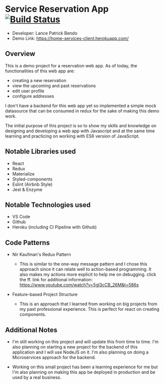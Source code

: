 # Service Reservation App  [![Build Status](https://travis-ci.com/lancebendo/home-services-client.svg?branch=master)](https://travis-ci.com/lancebendo/home-services-client)
* Developer: Lance Patrick Bendo
* Demo Link: https://home-services-client.herokuapp.com/

## Overview
This is a demo project for a reservation
web app. As of today, the functionalities of
this web app are: 
  * creating a new reservation
  * view the upcoming and past reservations
  * edit user profile
  * configure addresses
	
I don't have a backend for this web app yet so implemented 
a simple mock datasource that can be consumed in redux for 
the sake of making this demo work.

The initial purpose of this project is so to show 
my skills and knowledge on designing and developing
a web app with Javascript and at the same time learning
and practicing on working with ES6 version of JavaScript.
	
## Notable Libraries used
* React
* Redux
* Materialize
* Styled-components
* Eslint (Airbnb Style)
* Jest & Enzyme

## Notable Technologies used
* VS Code
* Github
* Heroku (including CI Pipeline with Github)

## Code Patterns
* Nir Kaufman's Redux Pattern
  * This is similar to the one-way message pattern
  and I chose this approach since it can relate 
  well to action-based programming. It also makes my actions
  more explicit to help me on debugging.
  click the ff. link for additional information: https://www.youtube.com/watch?v=5gl3cCB_26M&t=586s

* Feature-based Project Structure
  * This is an approach that I learned from working
  on big projects from my past professional experience.
  This is perfect for react on creating components.

## Additional Notes
  * I'm still working on this project and will update this
  from time to time. I'm also planning on starting a new project
  for the backend of this application and I will use NodeJS
  on it. I'm also planning on doing a Microservices approach
  for the backend. 
  
  * Working on this small project has been 
  a learning experience for me but I'm also planning on 
  making this app be deployed in production and be used by
  a real business.
